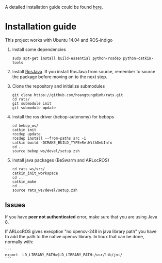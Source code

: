 A detailed installation guide could be found [here](install.txt).

#  Installation guide
This project works with Ubuntu 14.04 and ROS-indigo

1. Install some dependencies

	```
	sudo apt-get install build-essential python-rosdep python-catkin-tools
	```

2. Install [RosJava](http://wiki.ros.org/rosjava/Tutorials/indigo/Installation). If you install RosJava from source, remember to source the package before moving on to the next step.

3. Clone the repository and initialize submodules


	```
	git clone https://github.com/hoangtungdinh/rats.git
	cd rats/
	git submodule init
	git submodule update
	```

4. Install the ros driver (bebop-autonomy) for bebops
	
	```
	cd bebop_ws/
	catkin init
	rosdep update
	rosdep install --from-paths src -i
	catkin build -DCMAKE_BUILD_TYPE=RelWithDebInfo
	cd ..
	source bebop_ws/devel/setup.zsh
	```

5. Install java packages (BeSwarm and ARLocROS)

	```
	cd rats_ws/src/
	catkin_init_workspace
	cd ..
	catkin_make
	cd ..
	source rats_ws/devel/setup.zsh
	```

## Issues
If you have **peer not authenticated** error, make sure that you are using Java 8.

If ARLocROS gives execption "no opencv-248 in java library path" you have to add the path to the native opencv library.
In linux that can be done, normally with:

    ```
    export  LD_LIBRARY_PATH=$LD_LIBRARY_PATH:/usr/lib/jni/
    ```
 

	
